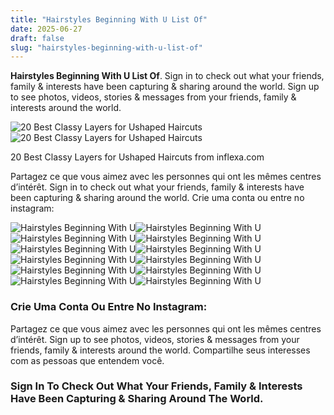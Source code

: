 ```yaml
---
title: "Hairstyles Beginning With U List Of"
date: 2025-06-27
draft: false
slug: "hairstyles-beginning-with-u-list-of" 
---
```


**Hairstyles Beginning With U List Of**. Sign in to check out what your friends, family & interests have been capturing & sharing around the world. Sign up to see photos, videos, stories & messages from your friends, family & interests around the world.

![20 Best Classy Layers for Ushaped Haircuts](https://inflexa.com/wp-content/uploads/2019/06/famous-classy-layers-for-u-shaped-haircuts-throughout-51-stunning-medium-layered-haircuts-updated-for-2019.jpg)![20 Best Classy Layers for Ushaped Haircuts](https://inflexa.com/wp-content/uploads/2019/06/famous-classy-layers-for-u-shaped-haircuts-throughout-51-stunning-medium-layered-haircuts-updated-for-2019.jpg)

20 Best Classy Layers for Ushaped Haircuts from inflexa.com

Partagez ce que vous aimez avec les personnes qui ont les mêmes centres d’intérêt. Sign in to check out what your friends, family & interests have been capturing & sharing around the world. Crie uma conta ou entre no instagram:

![Hairstyles Beginning With U ](https://i2.wp.com/inflexa.com/wp-content/uploads/2019/06/current-long-feathered-layers-for-u-shaped-haircuts-in-80-cute-layered-hairstyles-and-cuts-for-long-hair-in-2019.jpg " 21+ U Cut Hairstyle Photos Hairstyle Catalog")![Hairstyles Beginning With U ](https://tryahairstyle.com/wp-content/uploads/2024/12/u-cut-hairstyle-sample.jpeg " UCut Hairstyle Virtual TryOn (Free Online & AIPowered)")![Hairstyles Beginning With U ](https://i.pinimg.com/736x/93/27/8f/93278fce8ce086f832251f59fc85c44c.jpg " Pin by Tokumo on Zapisane na szybko Hairstyle examples, Hair styles")![Hairstyles Beginning With U ](https://content.latest-hairstyles.com/wp-content/uploads/layered-u-shaped-cut.jpg " U Shaped Haircut Back View")![Hairstyles Beginning With U ](https://i.pinimg.com/originals/37/10/21/371021ded48883f04b330bd0046f69c4.jpg " Pin by Liliana Nunez on Quick Saves Hair cuts, Haircuts straight hair")![Hairstyles Beginning With U ](https://i1.wp.com/babesinhairland.com/wp-content/uploads/IMG_5751B.jpg " Letter U Hairstyle Babes In Hairland")![Hairstyles Beginning With U ](https://i.pinimg.com/736x/72/e4/0a/72e40a9f60deb4d2632f033e15fd164a.jpg " 42 Best Layered Haircuts & Hairstyles UShaped Medium Layered Haircut")![Hairstyles Beginning With U ](https://www.thelist.com/img/gallery/why-a-u-shaped-haircut-is-perfect-if-you-have-fine-hair/l-intro-1674585371.jpg " U Shape Haircut")![Hairstyles Beginning With U ](https://i.ytimg.com/vi/UYzfdIAoadg/maxresdefault.jpg " Different Types of Haircuts and Hairstyles for Women with Names YouTube")![Hairstyles Beginning With U ](https://files.myglamm.com/site-images/original/u-cut-hairstyle-for-highlighted-hair.jpg " Best U Cut Hairstyle Ideas for Women to Try in 2025 MyGlamm")![Hairstyles Beginning With U ](https://deavita.net/wp-content/uploads/2022/11/U-shape-haircut-for-thin-hair-before-and-after-long-dark-hair.webp " U Shape Haircut")![Hairstyles Beginning With U ](https://inflexa.com/wp-content/uploads/2019/06/famous-classy-layers-for-u-shaped-haircuts-throughout-51-stunning-medium-layered-haircuts-updated-for-2019.jpg " 20 Best Classy Layers for Ushaped Haircuts")

### Crie Uma Conta Ou Entre No Instagram:

Partagez ce que vous aimez avec les personnes qui ont les mêmes centres d’intérêt. Sign up to see photos, videos, stories & messages from your friends, family & interests around the world. Compartilhe seus interesses com as pessoas que entendem você.

### Sign In To Check Out What Your Friends, Family & Interests Have Been Capturing & Sharing Around The World.